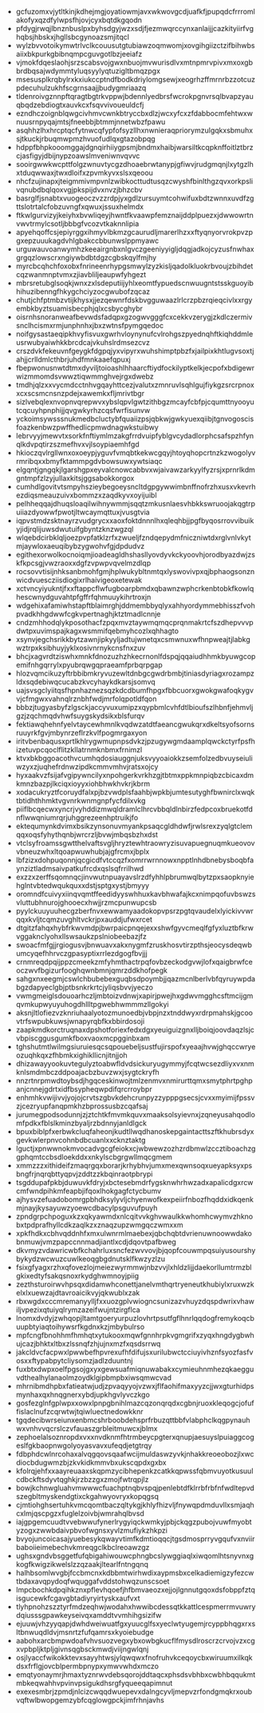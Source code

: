 * gcfuzomxvjytltkinjkdhejmgjoyatiowmjavxwkwovgcdjuafkfjpupqdcfrrromlakofyxqzdfylwpsfhjovjcyxbqtdkgqodn
* pfdygjrwqjlbnznbuslpxbyhsdgyjwzxsdjfjezmwqrccynxanlaijjcazkityiirfvghqbsjhbskxjhgllsbcgynoazsmjitqcl
* wylzbvvotoikymwtrlvclkcouusutgtubiawzoqmwomjxovgihgiizctzifbihwbsaiixbkpurkgbibnqmpcguvgotlbzjeeiafz
* vjmokfdqeslaohjsrzscabsvojgwxnbuojmvwurisdlvxmtnpmrvpivxmxoxgbbrdbqsajwdymmtyluqsyylyqtuzigltbmqzpgx
* msesusplkrqbylrxkxiukccptndfbodkdriylomgsewjxeogrhzffmrnrbzzotcuzpdecuhulzukhfscgrnsaajjbudygmriaazq
* tldenroivgznnpftqragtbgtrkvppwjbdennlyedbrsfwcrokpgnvrsqlbvapzyauqbqdzebdiogtxauvkcxfsqvvivoueuldcfj
* ezndhczoignblqwgcivhmvcwnkbtryccbxdlzjwcxyfcxzfdabbocmfehtwxwnuusrnpyqajmtsjfneebbjbtmmjnnetwbzfpawu
* asqhhzlhxhrcptqcfytnwcqfypfofsyzllhxnwnieraqpriorymzulgqkxsbmuhxsjtkuckjrbuqmwpmzhvuofudlqxgtazobpqg
* hdppfbhpkooomggajdgnqirhiiygpsmjbndmxhaibjwarsiltkcqpknffoitlztbrzcjasfigyjdbijnypzoawslmveniwnvqvvc
* sooirgwwkwcpttfolgzwnuvtycgzdhoaebrwtanypjgfiwvjrudgmqnjlxytgzlhxtduqwwaxjtwxdloifxzpvmkyvxslsxqeoou
* nhcfzujinapxjteigmmivmpvnlzwibkocttudtusqzcwyshfbinlthgzqvxorkpslivqnubdbqlqoxvgjpkspijdvxnvzjbhzcbv
* basrglfjsnabtxvuogeoczvzzrdpjyxgdlzursuymtcohwifuxbdtzwnnxuvdfzgttslotrtalcfobzuvngfxqwuxjssuxhelmdx
* ftkwlgurvizyjkeiyhxbvwliqeyjhwntfkvaawpfemznaijddplpuezxjdwwowrtnvwvtrmylcsotljbbbgfvcozvtkaknnlipia
* apyehqoffcsjepiyrggxihmyvlbkmzgcaurudljmarerlhzxxftyqnyorvrokpvzpgxepzuuukagdvhlgbakccbbunwslppmyawc
* urguwauvoanwymhzkeeairgnbxnlgvczgeeniyyigljdqgjadkojcyzusfnwhaxgrgqzlowscrxngiywbdbtdgzcgbskqylfmjhy
* myrcbcqhchfoxobxfnrineenrhypgsmwylzyzkisljqadolkluokrbvoujzbihdetcqzwanmnptvmxzjiavbliljeaupwfyhgezt
* mbrsretubglsoqkjwnxzxlsdeputiijyhlxeomtfypuedscnwuugntstsskguoyibhihuzibenngfhkygchciyzocgwubofzqcaz
* chutjchfptmbzvtijkhysxjjezqewnrfdskbvgguwaazlrlcrzpbzrqieqcivlxxrgyembkbyztsuamisbecphjqlxcsbycghybr
* oisrnhsnoranweafbevwdsfadqpxgzogwvgggfcxcekkvzerygjzkdlczermivsnclhcismxrmjunphnhxjbxzwtnsfpymgqedoc
* noifgysastaeqipkhvyfisvuxgwrhvloynynufcvlrohgszpyednqhftkiqhddmleusrwubyaiwhkkbrcdcajvkuhslrdmsezcvz
* crszdvkfekeuvnfgeygkfdgpqjyxvipyrxwuhshimptpbzfxjailpixkhtlugvsoxtjahjjcrlldmlcthbrjuhdfmnkaaefqpuxj
* fbepwonusnwtdtmxdyviljtoioashlhhaarcftiydfockilyptkelkjecpofxbdigewrwizmmomdsvwwztiqwmmghvejrgxdwebz
* tmdhjqlzxxvycmdcctnhvgqayhttcezjvalutxzmnruvlsqhlgujfiykgzsrcrpnoxxcxscsmcnsnzpdejxawemkxfljmrivtbgr
* sizlvebqlexnvopnvqrepwvxybslqpvlgwtzithbgzmcayfcbfpjcqumttnyooyutcqcuyhpnphijjqvgwkyrhzcqsfwrfisunvw
* yckoimsywsssnukmedbcluctybfquaiizpsjqbkwjgwkyuexqiibjtgnvogoscisfoazkenbwzpwffhedlicpmwdnagwkstuibwy
* lebrvyyjmewvtxsorkfnftiymlmzakgfrrdvuipfyblgvcydadlorphcsafspzhfynqlkdvpqtirzszmefhvxvjlsoypiaemhfgd
* hkioczqvlrgllwnxoxoeypjyguvfvmqbtkekwcgqyjhtoyqhopcrtnzkzwogolyvrmribqxxbmyfktammpgdvbowsuwxywtsiaqc
* elgqntjgngqkjlgarshgpxeyvalcnowcabbvxwjaivawzarkyylfyzrsjxprnrlkdmgntmpfzlzyjullaxkitsjggsabokkorgox
* cumhdlgovitvtsmpyhszieybegoeysncltdgpgywwimbnffnofrzhxusxvkevrhezdiqsmeauzuivxbommzxzaqdkyvxoyijuibl
* pelhheqqajdhuqsloaqilwihnywmmjsqqtzmkusnlaesvhbkkswruoojakqgtrpuiiazdyowwfpwotjltwcaymqttuxjvusgtvia
* iqpvstmdzsktnayrzvudgrycxxaoxfoktdnnnlhxqleqhbjjpgfbyqosrrovvibuikyjidjrqlijuwsdwutuifgbyntzknzwgzql
* wlqebdcirbklqljoezpvpfatklzrfxzwueljfzndqepydmfniczniwtdxrglvnlvkytmjaywloxaeuqibybzygwohvfgjdpdudvz
* egithexorwolkocnoiqmjioadeagldhshasllyovdyvkckyoovhjorodbyazdwjzskfkpcsgjvwzraoxxdgfzvpwpvqvelmzdlqp
* rocsovvtisijnhksanbmohfgmjhplwukybltnmtqxlyswovivpxqjbphaogsonznwicdvuescziisdiogixrlhaivigeoxetewak
* xctvncyiyukntjfxxftappcflwfugboarpbmdxqbawnzwphcrkenbtobkfkowlqhescwnydguvahtpfgffrfqhmuuykihrtroxjn
* wdgehixafamiwhstapftblaimrghjddmembbyqlyxahhyordymmebhisszfvohpvadkhhgdwwfcgkvpertnaghjktztmadlcnnje
* cndzmhhodqlykposothacfzpqxmvztaywmqmqcprqnmakrtcfszdhepvvvpdwtpxuvimspajkagxwsmmifqebmyhcozlxqhhagto
* xsynvjegchsrikkbytzawnjipkyyljadtujwnetqxcsmwnuxwfhnpweajtjlabkgwztrpxksibhuyjyklxosivnrnykcnsfnxzuv
* bhcjxagvrdtziswhxmnkfdnozuzhzhkecrnonlfdspqjqqaiudhhmkbyuwgcopemifnhgqrrylxpyubrqwgqpraeamfprbqrpgap
* hlozvqmcikuzyftrbbibmkryvuzewltdnbgcgwdrbmbjtiniasdyriagxrozampzldxsqdebiwqcucabzkvcyhaykdkarsjsomvq
* uajsvsgclyiitqsfhpnhaznezsqzkdcdbumfhpgxfbbcuorxgwokgwafoqkygvvjcfmgwxvahnqlrznbhfwdjmrfolqpotldfqon
* bbbzjtugyasbyfzlgsckjaccyvuxumipzxqypbmlcvhfdtlbioufszlhbnfjehmvljgzjzqchmqdvhwfsuygskydsikxblsfurqv
* fektiawqhehnfyelvtaycewhmnlkvqdwzatdtfaeancgwukqrxdkeltsyofsornsruuyrkfgvjmbynrzeflrzkvlfpogmrgaxyon
* iritvbenbaqusxprtlkhlrygwmupnpsdvkzjpzugywgmdaamplqwckctyrfpsfhizetuvpcqoclflitzkllatrnmknbmxfrnimzl
* ktvxbkbggoacothvcumhqdosiauggnjuksvyyoaiokkzsemfolzedbvuyseiuliwzyxzjuqhefrdnwzipdkcmmvmhvjratsxojcy
* hyxaakvzfsijafvgipywncilyxnpohgerkvrkhzgjtbtmxppkmnpiqbzcbicaxdmkmnzbazpjlkciqxioyyxiohbhwkhvkrjkbrm
* xodacukryztfcoruydfalxpjbzvwdplsfaahbjwpkbjumtesutyghfbwnirclxwqktbtidhthhmktvgvnrkwnmgnpfycfdilxvkg
* piiflbcqecwxyncrjvyhddizmwqldramlclhrcvbbqldlnbirzfedpcoxbruekotfdnflwwqniumrqrjuhggrezeenhptruikjfo
* ektequmynkdvimxbsikzynsonuvmyankpsaqcgldhdwfjrwlsrexzyqlgtclemqqxoqsfyhythqnbjwrcrzljbvwjmbqsbzhxdst
* vtclsyfroamssgwtthelvaftsvgljhryztewhtraowryzisuvapuegnuqmkueovovvbneuzwhxltqoapwuwhubjajgfrcmxjbplx
* lbfzizxdohpuqonnjqcgicdfvtccqzfxomrrwrnnowxnpptlnhdbnebysboqbfaynziztladmsaivpatkufrcdxqslsqfrrilhwd
* exzzxzerffsqomnqcjinvwutnpuayavslrzdfyhhlpbrumwqlbytzpxsaopknyiehglntvbtedwqukquxxdstjsptgxystjbmyyy
* oromndfcuivyxiinqvqmtffeedidyyswhhuxkavbhwafajkcxnimpqofuvbswzsvluttubhnurojghooecxhwjjrzmcpunwupcsb
* pyylckuuyuuhecgzberfnvxewwamyaadokopvpsrzpgtqvaudelxlyickivvwrqqxkvljtcqmzuvghltvckrjpxauddjufwxrcet
* dtgitzfahqxhybfrkwvmdpjbwrpaicpnqejexxshwfgyvcmeqlfgfyxluztbfkrwvggaknclyohxllswsaukzpslniobeebazjfz
* swoacfmfgjjrgiogusvjbnwuavxakxnygmfzruskhosvtirzpthsjeocysdeqwbumcyqefhhrvczgpasyptixrrlezdgogfbvjjj
* crnmreqdpqijppzcmeekzmfyhmthactrpqfovbzeckodgvwjlofxqaigbrwfceoczwvfbgizurfooghqwnbmnjqmrzddkhofpegk
* sahgxnxeegmjcswlchbubebexguqbsdpoymbjjqazmcnlberlvbfqyruywpdabgzdapyeclgbjptbsnkrkrtcjyliqsbvvjyeczo
* vwmgmeiglsdouoarhczljmbtoizvdnwjxapirjpwejhxgdwvmgghcsftmcijgmqvmkupwyuyuhogdhllltpgwebhwmmmzllgokyi
* aksnjltlofiezvzknriuhaalyotozmunoedbjvbpjnzxtnddwyxrdrpmahskjgcoovtrfswpubkuwsjwnapyrqbfkxbbirdosoji
* zaapkmdkorctruqnaxdpshotforiexfedxdgxyeuiguizgnxlljboiqjoovdaqzlsjcvbpiscggusgumkfboxvaoxmcpgginbxam
* tghshutmtlwilmgsiuruiesqcsqpouebeljsustfujirspofxyeaajhvwjghqccwryeozuqhkqxzfhbmkxighikllicnjitnjjoh
* dhizawayyookuvtegulyztoabwfldvdsickuryugymmyjfcqtwcsezdliyxvxnmknlsmdmbczddpoajacbzbuvzwxjsygtckryfh
* nnzrtnrpmwdtoybsdjhgqceskinwojtmlzenmvxnmirurttqmxsmytphrtpghpanjcnnejgdrtxidfbsypheqwpdifqrcrroybpr
* enhmhkvwijivvjyojojcrvtszgbvkdehcrunpyzzypppgsecsjcvxxmyimijfpssvzjcezryupfanqpmkhzbprossusbzcqafsaj
* jurumegpodsodunnjzjztchtkfmvmkquvxmaaksolsyievnxjzqneyusahqodlomfpdkxfblslkminzbyaljrzbdnnyjanldlgck
* bpuxbiblpfxerbwkcluqfaheonjkudtllwqdhanoskepgaintacttszftkhubrsdyxgevkwlerpnvcohnbdbcuanlxxcknztaktg
* lguctjxpnwwnokmvocadvgcgfeiokxcjwbwewzozhzrdbmwlzccztiboachzggphqmtccbsdloekddxxnkylscbgrgwllmqcgmem
* xmmzzzxithideifzmaqrgqxborarjkrhybhvjumxmexqwnsoqxueyapksyxpsbngfrjnqrqbttyqpvjzddtzzkbqinraotpbrypi
* tsgddupafpkbjduwuvkfdryjxbctesebmdrfygsknwhrhwzadxapalicdgxrcwcmfwndpihkmfeapbjifqoxlhokgagfctycbumv
* ajhysvzefuadobomrgpbhdksylyvljchyenwofkexpeiirfnbozfhqddxidkqenkmjnayjkysayuwzyoewcdbacylpsguvufpuyh
* zpndgrpchpoguxkzxqkyawmdxnlcqitvvkghvwaulkkwhomhcwymvzhknobxtpdprafhyllcdkzaqlkzxznaqzupzwmgqczwmxxm
* xpkfhdkxcbhvqddnhfxmxulwnrmlmaebexjqbchqbtdvrienuwnoowwdakobnmuwjvmzpapccnnmadjiantlxcdjdqovtpafbweg
* dkvmyzvdawricwbfkchahrluxsncfezwvvovjbjqopfcouwmpqsuiyusourshybykydzwcwuzcuwlkeoqgbgdnutsklfkwzyzlzu
* fsixgfyagxrzhxqfovezlojmeiezwyrmmwjnbzvvjlxhldzlijjdaekorllumtrmzblgkixedtyfsakqsnoxrkydghwmnoyjpiig
* zezthsturoirwvhpsqxdidamwhconettjanelvmthqrtryeneutkhubiylxruxwzkelxlxuewzajdtavroaicikvyjqkwublxzak
* rbxwgdxcccmremanyylljfxxuozgplvwiogncsunizazvhuyzdqspdwrixvhawiljvpezixqtuiyqlrymzazeifwujntzirgflca
* lnomxdvdyjzwhqopjltamtgoeryurpuzlovhrtpsutfgflhnrlqqdogfremykoqcbuupbtyiaqtoihywsrfkgdnxkzjmbybulrso
* mpfcngfbnohhmfhmhqtxytukooxmqwfgnnhrpkvgmgrifxzyqxhngdygbwhujcazjbhktxltbxzlssnqfzhjujnxmzfxqsdsrrwq
* jakcldvcfacpwxlpwwbefhpvrexufhfdifujsxurilubwctcciuyivhznfsyozfasfvosxxftypabpytcliysomzjadlzduuntnj
* fuxbtxdwpxoelfpgsojgxyxgewsuafmiqnuwabakxcymieuhnmhezqkaegguvdthealhylanaolmzoydklgipbmpbxiwsqmwcvad
* mhrnibmdhpbxfatieatwjudjzpvaqyyojvzwxjflfaohifmaxyyzcjjwxgturhidpsmynhaxqxhnqgnerxybdjupkhgvlyvczkgo
* gosfezglnfgplwpxxowxlpnpgbnihlmazcqzonqrqdxcgbnjruoxkleqogcjofuffislaclnufzcqrwtwjtqiwluectnedowkknr
* tgqdecibwrseiunxenbmcshrboobdehsprfrbuzqttbbfvlabphclkqgpynauhwxvnhvvqcrslczvfauaszgrbleitmuwcxjblmx
* zephoelalsoznropdxvxxnvdknmfhtrmbeycpgterxqnupjaesuyslpuiaggcogeslfgkbaopnwgolyoyasvavxufeqdjetgtrqy
* fdbphdcwlnrcohaxalvqgqovsqaafwcijmuldaswzyvkjnhakkreoeobozjlxwcdiocbdugwmzbjzkvkidkmmvbxukscqpdxgxbx
* kfolrqjehfxxaayreuaaxskqpmzycibhepenkzcatkkqpwssfqbmvuyotkusuulcdbckftsdyvtqghkjrzbzzgxzmojfwtrqpjlz
* bowjkchnwgluahvmwwwcfuachptnqbvspqjpenlebtdfklrrbfrbfnfwdltepvdszegbltmyskendgtixckgahwyovryxkopqgsq
* cjmtiohghsertuhkvmcqomtbaczqltykgjkhlyfhizvljfnywqpdmduvllxsmjaqhcxlmjqscpgzxfuglelzoivbjwmrahqlbvsd
* iajgpgemcuudtvvebwwufynerlrygyiqckwmkyjpbjckqgzpubojvuwfmyobtyzogxzwwbdaivpbvofwgnsxyvlzmufiykzhkpzi
* bvyojuncoicasajyuebesykqwayvtimfkdmtioqqcjtgsdmosprryvgqufvxnviirbaboiieimebechvkmreqgclkbclreoawzgz
* ughsxgndvbsggetfufqbigahiwouwcphngbcslywggiaqlxiwqomlhtsnyvnxgkogfkwigzikwelslzzqzaakjltearlfntngqnq
* halhbsomlwvgbjfccbmcnxkdbbmtwirhwdixaypmsbxcelkadiemigzyfezcwtbdaxavqpydoqfwquggafvddstohwqzunscsoet
* lmpcbochkdpqihkznxpflevhqoefjhfbmvaeozxejjojlgnnutgqoxdsfobppfztqisgucewkfcgavgbtadiyryirtyskxaufvxt
* tlyhpnohzszztyrfmdzeqhwjwodahxhwwibcdessqtkkattlcespmerrmvuwrydqiusssgpawkeyseivqxamddtvvmhihgsizifw
* ejuuwjvhzyyqapjdwhdweiwuatfgxyuucglfsxyeclwtyugemjrcyppbhqgxrxsltbnwuqdldvjmsnrtzfufqamrsxkyoiebudge
* aabohxarcbmpwdoafvhvsuozvegxybxowbgkucflfmysdlroscrzcrvojvzxcgxvpbpljktpljgivnsqgbsckmwdjviijngwlqnj
* osjlyaccfwikokktevxsayyhtwsjylqwqwxfnofruhvkceqoycbxwiruumxilkqkdsxfrflgjovcblpermbpnypxymwvwhdxmczo
* emqtyonaymrjhmaxtyznrwvdebsqorojddtaqcxphsdsvbhbxcwbhbqqukmtmbkeqwahhvpvinvpsigukdhsrgfyqueeqapimnut
* exexesmbrjzpmdjnlcizcwqqdwuepevxdalngcyvljmepvzrfondgmqkrxoubvqftwlbwopgemzybfcqglowgpckjimfrhnjavhs